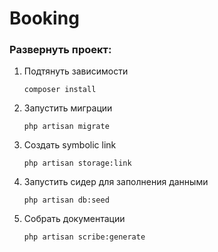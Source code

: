 # Booking

### Развернуть проект:
1) Подтянуть зависимости
    ```
    composer install
    ```
2) Запустить миграции
    ```
    php artisan migrate
    ```
3) Создать symbolic link
    ```
    php artisan storage:link
    ```
4) Запустить сидер для заполнения данными
    ```
    php artisan db:seed
    ```
5) Собрать документации
    ```
    php artisan scribe:generate
    ```
